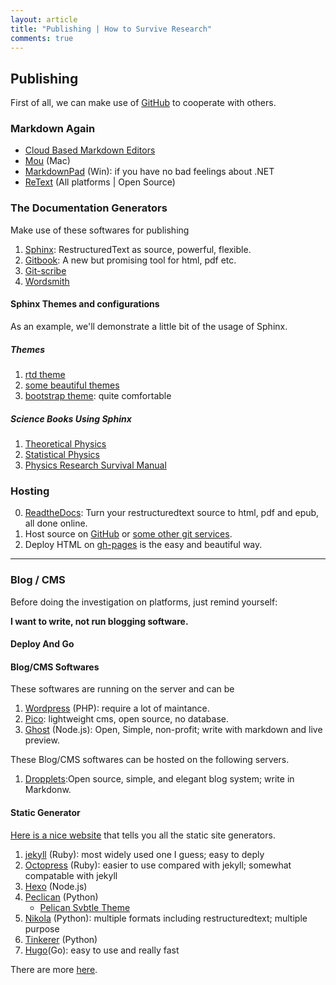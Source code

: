 ```yaml
---
layout: article
title: "Publishing | How to Survive Research"
comments: true
---
```


## Publishing

First of all, we can make use of [GitHub](http://github.com) to cooperate with others.


### Markdown Again

* [Cloud Based Markdown Editors](Cloud-Services.html)
* [Mou](http://25.io/mou/) (Mac)
* [MarkdownPad](http://markdownpad.com/) (Win): if you have no bad feelings about .NET
* [ReText](https://sourceforge.net/p/retext/home/ReText/) (All platforms | Open Source)


### The Documentation Generators

Make use of these softwares for publishing

1. [Sphinx](http://sphinx-doc.org): RestructuredText as source, powerful, flexible.
2. [Gitbook](http://www.gitbook.io/): A new but promising tool for html, pdf etc.
3. [Git-scribe](https://github.com/schacon/git-scribe)
4. [Wordsmith](https://github.com/tractical/wordsmith)


#### Sphinx Themes and configurations

As an example, we'll demonstrate a little bit of the usage of Sphinx.

##### Themes

1. [rtd theme](https://github.com/snide/sphinx_rtd_theme)
2. [some beautiful themes](https://github.com/vkvn/sphinx-themes)
3. [bootstrap theme](https://pypi.python.org/pypi/sphinx-bootstrap-theme/): quite comfortable


##### Science Books Using Sphinx

1. [Theoretical Physics](https://github.com/certik/theoretical-physics)
2. [Statistical Physics](https://github.com/emptymalei/StatisticalPhysics)
3. [Physics Research Survival Manual](https://github.com/CosmologyTaskForce/PhysicsResearchSurvivalManual)



### Hosting

0. [ReadtheDocs](http://readthedocs.org/): Turn your restructuredtext source to html, pdf and epub, all done online.
1. Host source on [GitHub](http://github.com) or [some other git services](Be-Organized.html).
2. Deploy HTML on [gh-pages](https://pages.github.com/) is the easy and beautiful way.



-----

### Blog / CMS

Before doing the investigation on platforms, just remind yourself:

**I want to write, not run blogging software.**

#### Deploy And Go



#### Blog/CMS Softwares

These softwares are running on the server and can be

1. [Wordpress](http://wordpress.org/) (PHP): require a lot of maintance.
2. [Pico](https://github.com/gilbitron/Pico): lightweight cms, open source, no database.
3. [Ghost](https://github.com/tryghost/Ghost) (Node.js): Open, Simple, non-profit; write with markdown and live preview.


These Blog/CMS softwares can be hosted on the following servers.

1. [Dropplets](https://github.com/circa75/dropplets):Open source, simple, and elegant blog system; write in Markdonw.

#### Static Generator

[Here is a nice website](https://staticsitegenerators.net/) that tells you all the static site generators.

1. [jekyll](http://jekyllrb.com/) (Ruby): most widely used one I guess; easy to deply
2. [Octopress](http://octopress.org/) (Ruby): easier to use compared with jekyll; somewhat compatable with jekyll
3. [Hexo](https://github.com/tommy351/hexo) (Node.js)
4. [Peclican](http://docs.getpelican.com/en/3.3.0/) (Python)
    * [Pelican Svbtle Theme](https://github.com/wting/pelican-svbtle)
5. [Nikola](http://getnikola.com/) (Python): multiple formats including restructuredtext; multiple purpose
6. [Tinkerer](http://tinkerer.me/index.html) (Python)
7. [Hugo](http://gohugo.io/)(Go): easy to use and really fast


There are more [here](https://staticsitegenerators.net/).